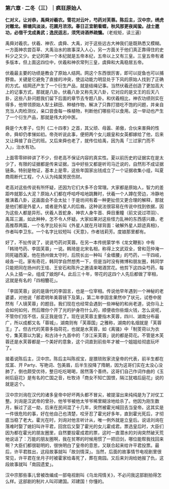 ### 第六章 · 二冬（三）｜疯狂原始人

**仁对义，让对恭，禹舜对羲农。雪花对云叶，芍药对芙蓉。陈后主，汉中宗，绣虎对雕龙。柳塘风淡淡，花圃月浓浓。春日正宜朝看蝶，秋风那更夜闻蛩。战士邀功，必借干戈成勇武；逸民适志，须凭诗酒养疏慵。**（老规矩，读三遍）

禹舜对羲农。伏羲、神农、虞舜、大禹，对于这些远古大神我们是既熟悉又模糊。一方面神农尝百草、大禹治水的故事深入人心，另一方面关于他们真正靠得住的史料少之又少。史记的第一个本纪就是五帝本纪，五帝以上又有三皇。三皇五帝有诸多版本，但上面这四位中，伏羲和神农常列三皇，虞舜和大禹稳居五帝。

伏羲最主要的功绩是教会了原始人结网。网这个东西很厉害，即可以捉鱼也可以捕野兽。关键是它避免了直接的冲突，使运动能力明显处于下风的原始人找到了正确的方式。结网还产生了一个衍生产品，就是结绳记事。当然伏羲还创造了更加高大上的记事方式，那就是八卦。伏羲八卦又称先天八卦，它对应的是文王的后天八卦，这些八卦问题我们留下后面的章节去专题八卦。和伏羲相比，神农功绩则实在得多，他带领原始人犁土耕田、种植作物，解决了只靠打猎吃不饱的问题，并亲自充当人肉检测仪，亲口尝食每一株植物，判断他们哪些可以食用。这一举动也产生了一个衍生产品，那就是伟大的中医。

舜是个大孝子，位列《二十四孝》之首，其父顽、母嚣、弟傲，合伙来害舜的性命，舜却仍孝悌如初。帝尧听说此事，便把两个女儿娥皇和女英都嫁给了他，后来又让舜接了自己的班。又后来舜也老了，就传位给禹，因为禹「三过家门而不入」，治水有功。

上面零零碎碎讲了不少，但老高不保证内容的真实性。夏以前历史的证据实在是太少了，有限的证据都是传来证据，当中好些又都是听司马迁说的，自然形不成证据链条。特别是物证，基本上是零，这些年国家出钱成立了一个证据收集小组，叫夏商周断代工程，个人认为纯属劳民伤财。

老高对这些传说有所怀疑，还因为它们大多不合常理。大家都是原始人，智力的差距咋就那么大泥？原始人们都在呼哈呼哈地跳舞时，伏羲一个人蹲在旁边，冷静地推演着八卦，这画面会不会太扯！于是坊间有着一种更扯但又更合理的解释，那就是他们都是外星人，或者是外星人的后裔。这种说法很容易在传说中找到依据，因为这些人都是异形。伏羲人首蛇身、神农人身牛首、舜目重瞳（前文说过项羽）、禹耳三漏，如此种种，怎不令人怀疑。大家如果对这些怪力乱神的东西感兴趣，老高推荐两篇，一个名字比较长叫《外星人就在月球背面：破解外星人踪迹真相》，作者叫李卫东。一个名字比较短叫《天意》，作者钱莉芳。度娘那里都有。

好了，不扯传说了，说说芍药对芙蓉。在另一本传统蒙学书《龙文鞭影》中有 「韩琦芍药、李固芙蓉」一说。韩琦是北宋名相，称得上文武双全，曾和范仲淹一同死磕西夏。他在扬州做太守时，后院长出一种叫「金缠腰」的芍药，一干四岐，岐各一花。家有奇花，韩同学自然想秀一下，但是当时没有微博和朋友圈，韩同学只能把同在扬州的王珪、王安石和陈升之邀请来喝酒赏花。他剪下这四朵芍药，每人头上插一朵，组成了娘炮F4。此后三十年，带花的这四个人先后都做了宰相，这就是有名的「四相簪花」。

「李固芙蓉」说的是唐代的李固言，也是一位宰相。传说他早年遇到一个神秘的老婆婆，对他说「郎君明年美蓉镜下及第」，第二年李固言果然中了状元，试卷中居然有「人镜芙蓉」的题目。我们现在也经常会遇到一些神秘的和尚老道，说你马上会如何如何，然后赠你个开了光的护身符什么的，顺便收你些烟火钱，怎么说呢，不管你们信不信，反正我是信了。现在说芙蓉主要指木芙蓉，四川、湖南分布最广，所以成都又名「蓉城」，湖南则有「芙蓉国」之雅称，湖南的名烟就是「芙蓉王」了。但古代的芙蓉多指荷花，也就是水芙蓉，如《离骚》中「制芰荷以为衣兮，集芙蓉以为裳」和古诗十九首中的「涉江采芙蓉」说的都是荷花。不管是木芙蓉还是水芙蓉都是一个美好的意象，这个词直到前些年才被一个姐姐给彻底玩坏了。

接着说陈后主，汉中宗。陈后主叫陈叔宝，是猥琐败家流皇帝的代表，前半生都在炫富、开 Party、写艳词、包美眉，后半生投降了隋朝，因为这哥们实在太没心没肺了，倒也颇受优待，整日吃吃喝喝，居然落个善终。这哥们自己作词作曲的《玉树后庭花》是有名的亡国之音，杜牧诗「商女不知亡国恨，隔江犹唱后庭花」说的就是这个。

汉中宗刘询在汉代的诸多皇帝中好坏两头都不冒尖，被提溜出来纯纯是为了对仗工整。刘询是汉武帝的曾孙，他爷爷被他太爷爷稀里糊涂地给杀了。他因为刚生数月，躲过了这一劫，后来在民间混了十几年，突然被霍光喊回去当皇帝。这其实是一件很危险的事，好在他自己也清楚，咬牙忍了霍光好多年，直到霍光死后，才彻底当稳了老大。霍光在时，刘询对他言听计从，唯一例外就是立皇后。说话刘询在落难时娶了媳妇叫许平君，回宫后又娶了霍光的女儿霍成君。票选皇后时，大臣们因为都在霍光的朋友圈里，自然要投霍成君的票，这时一直潜水的刘询突然破天荒地说话了：万能的朋友圈啊，我在贫寒的时候用惯了一把旧剑，哪位能帮我找回来啊？大臣们都很聪明的，很快明白了皇帝的意思，又联合起来给许平君投票。最后，许平君胜出，这段故事就叫「故剑情深」。当然，后面的故事情节电视剧里很常见，许平君在坐月子时被霍家给毒死了，葬在南园。又后来刘询给她报了仇，这段故事就叫「南园遗爱」。

汉中宗那些事儿曾被改编成一部电视剧叫《乌龙闯情关》，不必问我这部剧拍得怎么样。这部剧的制片人叫邓建国。邓建国！你懂的。

